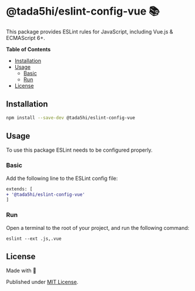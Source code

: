 # @tada5hi/eslint-config-vue 📚
This package provides ESLint rules for JavaScript, including Vue.js & ECMAScript 6+.

**Table of Contents**

- [Installation](#installation)
- [Usage](#usage)
    - [Basic](#basic)
    - [Run](#run)
- [License](#license)

## Installation

```bash
npm install --save-dev @tada5hi/eslint-config-vue
```

## Usage

To use this package ESLint needs to be configured properly.

### Basic

Add the following line to the ESLint config file:

```diff
extends: [
+ '@tada5hi/eslint-config-vue'
]
```

### Run

Open a terminal to the root of your project, and run the following command:

```shell
eslint --ext .js,.vue
```

## License

Made with 💚

Published under [MIT License](./LICENSE).
